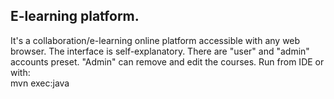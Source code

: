<h2>E-learning platform.</h2>
It's a collaboration/e-learning online platform accessible with any web browser.
The interface is self-explanatory.
There are "user" and "admin" accounts preset. "Admin" can remove and edit the courses.
Run from IDE or with:<br>
mvn exec:java
